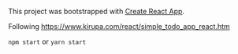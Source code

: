This project was bootstrapped with [Create React App](https://github.com/facebookincubator/create-react-app).

Following https://www.kirupa.com/react/simple_todo_app_react.htm

`npm start` or `yarn start`
